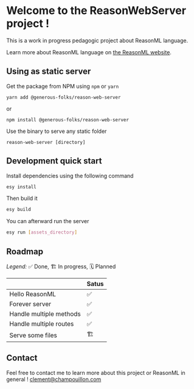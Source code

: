 # Welcome to the ReasonWebServer project !
This is a work in progress pedagogic project about ReasonML language.

Learn more about ReasonML language on [the ReasonML website](https://reasonml.github.io/).
## Using as static server
Get the package from NPM using `npm` or `yarn`
```
yarn add @generous-folks/reason-web-server
```
or
```
npm install @generous-folks/reason-web-server
```
Use the binary to serve any static folder
```shell script
reason-web-server [directory]
```
## Development quick start
Install dependencies using the following command
```sh
esy install
```
Then build it
```sh
esy build
```
You can afterward run the server
```sh
esy run [assets_directory]
```
## Roadmap

*Legend:* ✅ Done, 🏗 In progress, 🗓 Planned

|	| Satus |
|---|---|
|Hello ReasonML|✅|
|Forever server|✅|
|Handle multiple methods|✅|
|Handle multiple routes|✅|
|Serve some files|🏗|

## Contact
Feel free to contact me to learn more about this project or ReasonML in general !
[clement@champouillon.com](mailto:clement@champouillon.com)
